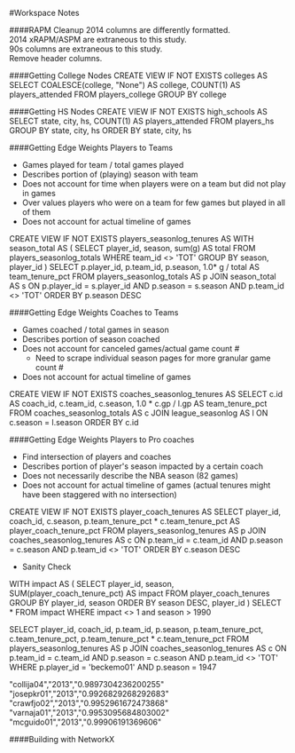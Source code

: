 #Workspace Notes

####RAPM Cleanup
2014 columns are differently formatted.  
2014 xRAPM/ASPM are extraneous to this study.  
90s columns are extraneous to this study.  
Remove header columns.  

####Getting College Nodes
CREATE VIEW IF NOT EXISTS colleges AS
SELECT COALESCE(college, "None") AS college, COUNT(1) AS players_attended FROM players_college
GROUP BY college

####Getting HS Nodes
CREATE VIEW IF NOT EXISTS high_schools AS
SELECT state, city, hs, COUNT(1) AS players_attended FROM players_hs
GROUP BY state, city, hs
ORDER BY state, city, hs

####Getting Edge Weights Players to Teams
- Games played for team / total games played
- Describes portion of (playing) season with team
- Does not account for time when players were on a team but did not play in games
- Over values players who were on a team for few games but played in all of them
- Does not account for actual timeline of games

CREATE VIEW IF NOT EXISTS players_seasonlog_tenures AS
WITH season_total AS
(
SELECT player_id, season, sum(g) AS total
FROM players_seasonlog_totals
WHERE team_id <> 'TOT'
GROUP BY season, player_id
)
SELECT p.player_id, p.team_id, p.season, 1.0* g / total AS team_tenure_pct
FROM players_seasonlog_totals AS p
JOIN season_total AS s
ON p.player_id = s.player_id AND p.season = s.season AND p.team_id <> 'TOT'
ORDER BY p.season DESC

####Getting Edge Weights Coaches to Teams
- Games coached / total games in season
- Describes portion of season coached
- Does not account for canceled games/actual game count #
	- Need to scrape individual season pages for more granular game count #
- Does not account for actual timeline of games

CREATE VIEW IF NOT EXISTS coaches_seasonlog_tenures AS
SELECT c.id AS coach_id, c.team_id, c.season, 1.0 * c.gp / l.gp AS team_tenure_pct
FROM coaches_seasonlog_totals AS c
JOIN league_seasonlog AS l
ON c.season = l.season
ORDER BY c.id

####Getting Edge Weights Players to Pro coaches
- Find intersection of players and coaches
- Describes portion of player's season impacted by a certain coach
- Does not necessarily describe the NBA season (82 games)
- Does not account for actual timeline of games (actual tenures might have been staggered with no intersection)

CREATE VIEW IF NOT EXISTS player_coach_tenures AS
SELECT player_id, coach_id, c.season, p.team_tenure_pct * c.team_tenure_pct AS player_coach_tenure_pct
FROM players_seasonlog_tenures AS p
JOIN coaches_seasonlog_tenures AS c
ON p.team_id = c.team_id AND p.season = c.season AND p.team_id <> 'TOT'
ORDER BY c.season DESC

- Sanity Check

WITH impact AS (
SELECT player_id, season, SUM(player_coach_tenure_pct) AS impact
FROM player_coach_tenures
GROUP BY player_id, season
ORDER BY season DESC, player_id
)
SELECT *
FROM impact
WHERE impact <> 1 and season > 1990

SELECT player_id, coach_id, p.team_id, p.season, p.team_tenure_pct, c.team_tenure_pct, p.team_tenure_pct * c.team_tenure_pct
FROM players_seasonlog_tenures AS p
JOIN coaches_seasonlog_tenures AS c
ON p.team_id = c.team_id AND p.season = c.season AND p.team_id <> 'TOT'
WHERE p.player_id = 'beckemo01' AND p.season = 1947

"collija04","2013","0.9897304236200255"
"josepkr01","2013","0.9926829268292683"
"crawfjo02","2013","0.9952961672473868"
"varnaja01","2013","0.9953095684803002"
"mcguido01","2013","0.99906191369606"

####Building with NetworkX